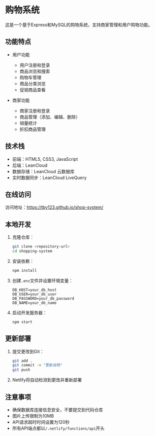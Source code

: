 # 购物系统

这是一个基于Express和MySQL的购物系统，支持商家管理和用户购物功能。

## 功能特点

- 用户功能
  - 用户注册和登录
  - 商品浏览和搜索
  - 购物车管理
  - 商品分类浏览
  - 促销商品查看

- 商家功能
  - 商家注册和登录
  - 商品管理（添加、编辑、删除）
  - 销量统计
  - 折扣商品管理

## 技术栈

- 前端：HTML5, CSS3, JavaScript
- 后端：LeanCloud
- 数据存储：LeanCloud 云数据库
- 实时数据同步：LeanCloud LiveQuery

## 在线访问

访问地址：https://tby123.github.io/shop-system/

## 本地开发

1. 克隆仓库：
   ```bash
   git clone <repository-url>
   cd shopping-system
   ```

2. 安装依赖：
   ```bash
   npm install
   ```

3. 创建`.env`文件并设置环境变量：
   ```
   DB_HOST=your_db_host
   DB_USER=your_db_user
   DB_PASSWORD=your_db_password
   DB_NAME=your_db_name
   ```

4. 启动开发服务器：
   ```bash
   npm start
   ```

## 更新部署

1. 提交更改到Git：
   ```bash
   git add .
   git commit -m "更新说明"
   git push
   ```

2. Netlify将自动检测到更改并重新部署

## 注意事项

- 确保数据库连接信息安全，不要提交到代码仓库
- 图片上传限制为10MB
- API请求超时时间设置为120秒
- 所有API端点都以`/.netlify/functions/api`开头